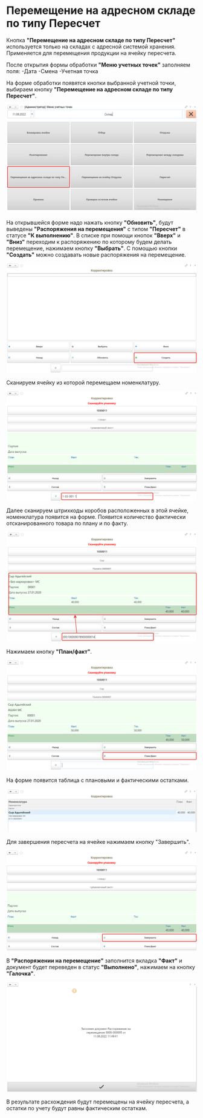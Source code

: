 # Перемещение на адресном складе по типу Пересчет

Кнопка **"Перемещение на адресном складе по типу Пересчет"** используется только на складах с адресной системой хранения. Применяется для перемещения продукции на ячейку пересчета.
 
После открытия формы обработки **"Меню учетных точек"** заполняем поля:
    -Дата
    -Смена
    -Учетная точка

На форме обработки появятся кнопки выбранной учетной точки, выбираем кнопку **"Перемещение на адресном складе по типу Пересчет"**.

[![1][1]][1]

На открывшейся форме надо нажать кнопку **"Обновить"**, будут выведены **"Распоряжения на перемещения"** с типом **"Пересчет"** в статусе **"К выполнению"**. В списке при помощи кнопок **"Вверх"** и **"Вниз"** переходим к распоряжению по которому будем делать перемещение, нажимаем кнопку **"Выбрать"**.  С помощью кнопки **"Создать"** можно создавать новые распоряжения на перемещение.

[![2][2]][2]

Сканируем ячейку из которой перемещаем номенклатуру.

[![3][3]][3]

Далее сканируем штрихкоды коробов расположенных в этой ячейке, номенклатура появится на форме. Появится количество фактически отсканированного товара по плану и по факту.

[![4][4]][4]

Нажимаем кнопку **"План/факт"**.

[![5][5]][5]

На форме появится таблица с плановыми и фактическими остатками.

[![6][6]][6]

Для завершения пересчета на ячейке нажимаем кнопку "Завершить".

[![7][7]][7]

В  **"Распоряжении на перемещение"** заполнится вкладка **"Факт"** и документ будет переведен в статус **"Выполнено"**, нажимаем на кнопку **"Галочка"**.

[![8][8]][8]

В результате расхождения будут перемещены на ячейку пересчета, а остатки по учету будут равны фактическим остаткам.

[1]: PeremesheniePoTipuPereschet.assets/1.png
[2]: PeremesheniePoTipuPereschet.assets/2.png
[3]: PeremesheniePoTipuPereschet.assets/3.png
[4]: PeremesheniePoTipuPereschet.assets/4.png
[5]: PeremesheniePoTipuPereschet.assets/5.png
[6]: PeremesheniePoTipuPereschet.assets/6.png
[7]: PeremesheniePoTipuPereschet.assets/7.png
[8]: PeremesheniePoTipuPereschet.assets/8.png
